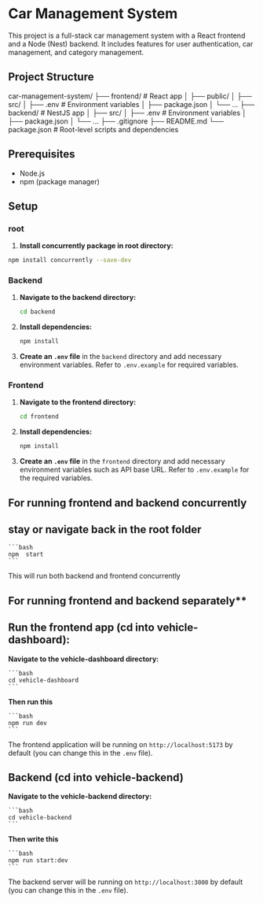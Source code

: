 # Car Management System

This project is a full-stack car management system with a React frontend and a Node (Nest) backend. It includes features for user authentication, car management, and category management.

## Project Structure

car-management-system/
├── frontend/ # React app
│ ├── public/
│ ├── src/
│ ├── .env # Environment variables
│ ├── package.json
│ └── ...
├── backend/ # NestJS app
│ ├── src/
│ ├── .env # Environment variables
│ ├── package.json
│ └── ...
├── .gitignore
├── README.md
└── package.json # Root-level scripts and dependencies 

## Prerequisites

- Node.js 
- npm  (package manager)

## Setup
### root
1. **Install concurrently package in root directory:**
```bash
npm install concurrently --save-dev
```


### Backend

1. **Navigate to the backend directory:**

    ```bash
    cd backend
    ```

2. **Install dependencies:**

    ```bash
    npm install
    ```

3. **Create an `.env` file** in the `backend` directory and add necessary environment variables. Refer to `.env.example` for required variables.


### Frontend

1. **Navigate to the frontend directory:**

    ```bash
    cd frontend
    ```

2. **Install dependencies:**

    ```bash
    npm install
    ```

3. **Create an `.env` file** in the `frontend` directory and add necessary environment variables such as API base URL. Refer to `.env.example` for the required variables.

## For running frontend and backend concurrently
## stay  or navigate back in the root folder

    ```bash
    npm  start
    ```

   This will run both backend and frontend concurrently
   
## For running frontend and backend separately**


## Run the frontend app (cd into vehicle-dashboard):
**Navigate to the vehicle-dashboard directory:**

    ```bash
    cd vehicle-dashboard
    ```
**Then run this**

    ```bash
    npm run dev
    ```

   The frontend application will be running on `http://localhost:5173` by default (you can change this in the `.env` file).

## Backend (cd into vehicle-backend)

**Navigate to the vehicle-backend directory:**

    ```bash
    cd vehicle-backend
    ```

**Then write this**

    ```bash
    npm run start:dev
    ```

   The backend server will be running on `http://localhost:3000` by default (you can change this in the `.env` file).

